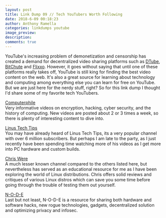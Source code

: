 ```yaml
---
layout: post
title: Link Dump 09 // Tech YouTubers Worth Following
date: 2018-6-09 00:18:23
author: Anthony Ramella
categories: linkdumps youtube
image_preview:
description:
comments: true
---
```


YouTube's increasing problem of demonetization and censorship has created a demand for decentralized video sharing platforms such as [DTube](https://d.tube/), [BitChute](https://www.bitchute.com/) and [Flixxo](http://www.flixxo.com/). However, it goes without saying that until one of these platforms really takes off, YouTube is still king for finding the best video content on the web. It's also a great source for learning about technology and computing among everything else you can learn for free on YouTube. But we are just here for the nerdy stuff, right? So for this link dump I thought I'd share some of my favorite tech YouTubers.  

[Computerphile](https://www.youtube.com/user/Computerphile)  
Very informative videos on encryption, hacking, cyber security, and the history of computing. New videos are posted about 2 or 3 times a week, so there is plenty of interesting content to dive into.

[Linus Tech Tips](https://www.youtube.com/user/LinusTechTips)  
You may have already heard of Linus Tech Tips, its a very popular channel with over 6 million subscribers. But perhaps I am late to the party, as I just recently have been spending time watching more of his videos as I get more into PC hardware and custom builds.  

[Chris Were](https://www.youtube.com/user/ChrisWereDigital/videos)  
A much lesser known channel compared to the others listed here, but nevertheless has served as an educational resource for me as I have been exploring the world of Linux distributions. Chris offers solid reviews and critiques of various Linux distros which can save you some time before going through the trouble of testing them out yourself.  

[N-O-D-E](https://www.youtube.com/channel/UCvrLvII5oxSWEMEkszrxXEA)  
Last but not least, N-O-D-E is a resource for sharing both hardware and software hacks, new rogue technologies, gadgets, decentralized solution and optimizing privacy and infosec.  
